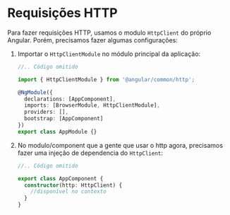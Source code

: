 # Requisições HTTP

Para fazer requisições HTTP, usamos o modulo `HttpClient` do próprio Angular. Porém, precisamos fazer algumas configurações:

1.  Importar o `HttpClientModule` no módulo principal da aplicação:

    ```ts
    //.. Código omitido

    import { HttpClientModule } from '@angular/common/http';

    @NgModule({
      declarations: [AppComponent],
      imports: [BrowserModule, HttpClientModule],
      providers: [],
      bootstrap: [AppComponent]
    })
    export class AppModule {}
    ```

1.  No modulo/component que a gente que usar o http agora, precisamos fazer uma injeção de dependencia do `HttpClient`:

    ```ts
    //.. Código omitido

    export class AppComponent {
      constructor(http: HttpClient) {
        //disponível no contexto
      }
    }
    ```
